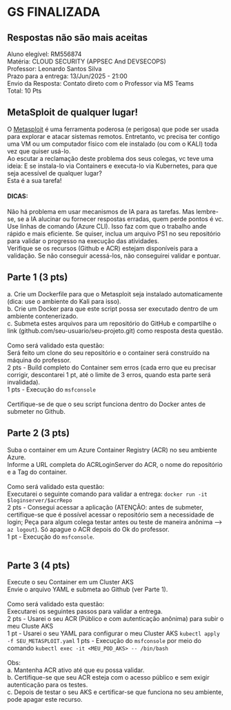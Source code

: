 # GS FINALIZADA
## Respostas não são mais aceitas


Aluno elegível: RM556874<br />
Matéria: CLOUD SECURITY (APPSEC And DEVSECOPS)<br />
Professor: Leonardo Santos Silva<br />
Prazo para a entrega: 13/Jun/2025 - 21:00 <br />
Envio da Resposta: Contato direto com o Professor via MS Teams<br />
Total: 10 Pts<br />
 ## MetaSploit de qualquer lugar!

O [Metasploit](https://www.metasploit.com) é uma ferramenta poderosa (e perigosa) que pode ser usada para explorar e atacar sistemas remotos. Entretanto, vc precisa ter contigo uma VM ou um computador físico com ele instalado (ou com o KALI) toda vez que quiser usá-lo.<br />
Ao escutar a reclamação deste problema dos seus colegas, vc teve uma ideia: E se instala-lo via Containers e executa-lo via Kubernetes, para que seja acessível de qualquer lugar?<br />
Esta é a sua tarefa! <br />



#### DICAS:

Não há problema em usar mecanismos de IA para as tarefas. Mas lembre-se, se a IA alucinar ou fornecer respostas erradas, quem perde pontos é vc.<br />
Use linhas de comando (Azure CLI). Isso faz com que o trabalho ande rápido e mais eficiente. Se quiser, inclua um arquivo PS1 no seu repositório para validar o progresso na execução das atividades.<br />
Verifique se os recursos (Github e ACR) estejam disponíveis para a validação. Se não conseguir acessá-los, não conseguirei validar e pontuar. 

## Parte 1 (3 pts)
a. Crie um Dockerfile para que o Metasploit seja instalado automaticamente (dica: use o ambiente do Kali para isso).<br />
b. Crie um Docker para que este script possa ser executado dentro de um ambiente contenerizado.<br />
c. Submeta estes arquivos para um repositório do GitHub e compartilhe o link (github.com/seu-usuario/seu-projeto.git) como resposta desta questão.<br />
<br />
Como será validado esta questão:<br />
Será feito um clone do seu repositório e o container será construído na máquina do professor.<br />
2 pts - Build completo do Container sem erros (cada erro que eu precisar corrigir, descontarei 1 pt, até o limite de 3 erros, quando esta parte será invalidada).<br />
1 pts - Execução do ```msfconsole```<br />
<br />
Certifique-se de que o seu script funciona dentro do Docker antes de submeter no Github.<br />

## Parte 2 (3 pts)
Suba o container em um Azure Container Registry (ACR) no seu ambiente Azure.<br />
Informe a URL completa do ACRLoginServer do ACR, o nome do repositório e a Tag do container.<br />
<br />
Como será validado esta questão:<br />
Executarei o seguinte comando para validar a entrega: ```docker run -it $loginserver/$acrRepo```<br />
2 pts - Consegui acessar a aplicação (ATENÇÃO: antes de submeter, certifique-se que é possível acessar o repositório sem a necessidade de login; Peça para algum colega testar antes ou teste de maneira anônima --> ```az logout```). Só apague o ACR depois do Ok do professor.<br />
1 pt  - Execução do ```msfconsole```.<br />
<br />

## Parte 3 (4 pts)
Execute o seu Container em um Cluster AKS<br />
Envie o arquivo YAML e submeta ao Github (ver Parte 1).<br />
<br />
Como será validado esta questão:<br />
Executarei os seguintes passos para validar a entrega. <br />
2 pts - Usarei o seu ACR (Público e com autenticação anônima) para subir o meu Cluste AKS<br />
1 pt  - Usarei o seu YAML para configurar o meu Cluster AKS ```kubectl apply -f SEU_METASPLOIT.yaml```
1 pts - Execução do ```msfconsole``` por meio do comando ```kubectl exec -it <MEU_POD_AKS> -- /bin/bash```<br />
<br />
Obs: <br />
a. Mantenha ACR ativo até que eu possa validar. <br />
b. Certifique-se que seu ACR esteja com o acesso público e sem exigir autenticação para os testes. <br />
c. Depois de testar o seu AKS e certificar-se que funciona no seu ambiente, pode apagar este recurso. 